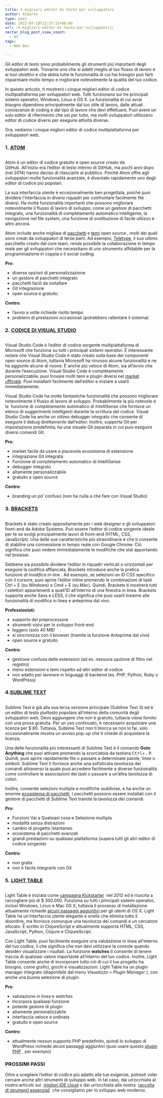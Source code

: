 ```yaml
---
title: 5 migliori editor di testo per sviluppatori
author: Alberto
type: post
date: 2022-07-18T12:37:13+00:00
url: /5-migliori-editor-di-testo-per-sviluppatori/
nectar_blog_post_view_count:
  - 85
tags:
  - Web Dev

---
```

Gli editor di testo sono probabilmente gli strumenti più importanti degli sviluppatori web. Trovarne uno che si adatti meglio al tuo flusso di lavoro e ai tuoi obiettivi e che abbia tutte le funzionalità di cui hai bisogno può farti risparmiare molto tempo e migliorare notevolmente la qualità del tuo codice.

In questo articolo, ti mostrerò i cinque migliori editor di codice multipiattaforma per sviluppatori web. Tutti funzionano sui tre principali sistemi operativi, Windows, Linux e OS X. Le funzionalità di cui avrai bisogno dipendono principalmente dal tuo stile di lavoro, dalle attuali conoscenze di coding e dal tipo di lavoro che devi effettuare. Puoi avere un solo editor di riferimento che usi per tutto, ma molti sviluppatori utilizzano editor di codice diversi per eseguire attività diverse.

Ora, vediamo i cinque migliori editor di codice multipiattaforma per sviluppatori web.

### 1. [ATOM][1]<figure class="wp-block-image size-full">
<img alt="" class="wp-image-524" decoding="async" src="/img/uploads/2022/06/atom.jpeg"/> </figure>

Atom è un editor di codice gratuito e open source creato da GitHub. All’inizio era l’editor di testo interno di GitHub, ma pochi anni dopo (nel 2014) hanno deciso di rilasciarlo al pubblico. Poiché Atom offre agli sviluppatori molte funzionalità avanzate, è diventato rapidamente uno degli editor di codice più popolari.

La sua interfaccia utente è eccezionalmente ben progettata, poiché puoi dividere l’interfaccia in diversi riquadri per confrontare facilmente file diversi. Ha molte funzionalità importanti che possono migliorare notevolmente il flusso di lavoro di sviluppo, come un gestore di pacchetti integrato, una funzionalità di completamento automatico intelligente, la navigazione nel file system, una funzione di sostituzione di facile utilizzo e altro ancora.

Atom include anche migliaia di [pacchetti][2] e [temi][3] open source , molti dei quali sono creati da sviluppatori di terze parti. Ad esempio, [Teletype][4], il suo ultimo pacchetto creato dal core team, rende possibile la collaborazione in tempo reale per gli sviluppatori che necessitano di uno strumento affidabile per la programmazione in coppia o il social coding.

**Pro:**

  * diverse opzioni di personalizzazione
  * un gestore di pacchetti integrato
  * pacchetti facili da installare
  * Git integrazione
  * open source e gratuito

**Contro:**

  * l’avvio a volte richiede molto tempo
  * problemi di prestazioni occasionali (potrebbero rallentare il sistema)

### 2. [CODICE DI VISUAL STUDIO][5]<figure class="wp-block-image size-full">
<img alt="" class="wp-image-525" decoding="async" src="/img/uploads/2022/06/visual-studio-code.jpeg"/> </figure>

Visual Studio Code è l’editor di codice sorgente multipiattaforma di Microsoft che funziona su tutti i principali sistemi operativi. È interessante notare che Visual Studio Code è stato creato sulla base dei componenti open source di Atom, tuttavia Microsoft ha rimosso alcune funzionalità e ne ha aggiunte alcune di nuove. È anche più veloce di Atom, sia all’avvio che durante l’esecuzione. Visual Studio Code è completamente personalizzabile; puoi trovare molti temi e plugin diversi nel [market ufficiale][6]. Puoi installarli facilmente dall’editor e iniziare a usarli immediatamente.

Visual Studio Code ha molte fantastiche funzionalità che possono migliorare notevolmente il flusso di lavoro di sviluppo. Probabilmente la più notevole è la  funzione di completamento automatico di _IntelliSense_ che fornisce un elenco di suggerimenti intelligenti durante la scrittura del codice. Visual Studio Code ha anche un ottimo debugger integrato che consente di eseguire il debug direttamente dall’editor. Inoltre, supporta Git per impostazione predefinita; ha una visuale Git separata in cui puoi eseguire diversi comandi Git.

**Pro:**

  * market facile da usare e piacevole ecosistema di estensione
  * integrazione Git integrata
  * Funzione di completamento automatico di IntelliSense
  * debugger integrato
  * altamente personalizzabile
  * gratuito e open source

**Contro:**

  * branding un po’ confuso (non ha nulla a che fare con Visual Studio)

### 3. [BRACKETS][7]<figure class="wp-block-image size-full">
<img alt="" class="wp-image-526" decoding="async" src="/img/uploads/2022/06/brackets.jpeg"/> </figure>

Brackets è stato creato appositamente per i web designer e gli sviluppatori front-end da Adobe Systems. Può essere l’editor di codice sorgente ideale per te se svolgi principalmente lavori di front-end (HTML, CSS, JavaScript). Una delle sue caratteristiche più straordinarie è che ti consente di stabilire una connessione in tempo reale con Google Chrome. Ciò significa che puoi vedere immediatamente le modifiche che stai apportando nel browser.

Sebbene sia possibile dividere l’editor in riquadri verticali o orizzontali per eseguire la codifica affiancata, Brackets introduce anche la pratica funzione _di modifica in-line_ . Ad esempio, se selezioni un ID CSS specifico con il cursore, puoi aprire l’editor inline premendo le combinazioni di tasti Ctrl + E (su Windows) o Cmd + E (su Mac). Quindi, Brackets ti mostrerà tutti i selettori appartenenti a quell’ID all’interno di una finestra in linea. Brackets supporta anche Sass e LESS, il che significa che puoi usarli insieme alle funzionalità di modifica in linea e anteprima dal vivo.

**Professionisti:**

  * supporto del preprocessore
  * strumenti visivi per lo sviluppo front-end
  * leggero (solo 40 MB)
  * si sincronizza con il browser (tramite la funzione Anteprima dal vivo)
  * open source e gratuito

**Contro:**

  * gestione confusa delle estensioni (ad es. nessuna opzione di filtro nel registro)
  * meno estensioni e temi rispetto ad altri editor di codice
  * non adatto per lavorare in linguaggi di backend (es. PHP, Python, Ruby o WordPress)

### 4.[SUBLIME TEXT][8]<figure class="wp-block-image size-full">
<img alt="" class="wp-image-527" decoding="async" src="/img/uploads/2022/06/sublime-text.jpeg"/> </figure>

Sublime Text è già alla sua terza versione principale (Sublime Text 3) ed è un editor di testo piuttosto popolare all’interno della comunità degli sviluppatori web. Devo aggiungere che non è gratuito, tuttavia viene fornito con una prova gratuita. Per un uso continuato, è necessario acquistare una licenza per $ 80. Tuttavia, Sublime Text non ti blocca se non lo fai, solo occasionalmente mostra un avviso pop-up che ti chiede di acquistare la licenza.

Una delle funzionalità più interessanti di Sublime Text è il comando __Goto Anything__ che puoi attivare premendo la scorciatoia da tastiera <kbd>Ctrl</kbd>+ . <kbd>P</kbd>. Quindi, puoi aprire rapidamente file o passare a determinate parole, linee o simboli. Sublime Text ti fornisce anche una sofisticata tavolozza dei comandi attraverso la quale puoi accedere facilmente a diverse funzionalità come controllare le associazioni dei tasti o passare a un’altra tavolozza di colori.

Inoltre, consente selezioni multiple e modifiche suddivise, e ha anche un enorme [ecosistema di pacchetti][9]. I pacchetti possono essere installati con il gestore di pacchetti di Sublime Text tramite la tavolozza dei comandi.

**Pro:**

  * Funzioni Vai a Qualsiasi cosa e Selezione multipla
  * modalità senza distrazioni
  * cambio di progetto istantaneo
  * ecosistema di pacchetti avanzati
  * grandi prestazioni su qualsiasi piattaforma (supera tutti gli altri editor di codice sorgente)

**Contro:**

  * non gratis
  * non è facile integrarlo con Git

### 5. [LIGHT TABLE][10] <figure class="wp-block-image size-full">
<img alt="" class="wp-image-528" decoding="async" src="/img/uploads/2022/06/light-table.jpeg"/> </figure>

Light Table è iniziata come [campagna Kickstarter][11]  nel 2012 ed è riuscita a raccogliere più di $ 300.000. Funziona su tutti i principali sistemi operativi, inclusi Windows, Linux e Mac OS X, tuttavia il processo di installazione attualmente richiede [alcuni passaggi aggiuntivi][12] per gli utenti di OS X. Light Table ha un’interfaccia utente elegante e snella che elimina tutto il disordine, ma fornisce comunque una tavolozza dei comandi e un cercatore sfocato. È scritto in ClojureScript e attualmente supporta HTML, CSS, JavaScript, Python, Clojure e ClojureScript.

Con Light Table, puoi facilmente eseguire una valutazione in linea all’interno del tuo codice, il che significa che non devi utilizzare la console quando desideri visualizzare i risultati. La funzione __watches__ ti consente di tenere traccia di qualsiasi valore importante all’interno del tuo codice. Inoltre, Light Table consente anche di incorporare tutto ciò di cui il tuo progetto ha bisogno, come grafici, giochi e visualizzazioni. Light Table ha un plugin manager integrato (disponibile dal menu _Visualizza &gt; Plugin Manager_ ), con anche una buona selezione di plugin.

**Pro:**

  * valutazione in linea e _watches_
  * Incorpora qualsiasi funzione
  * potente gestore di plugin
  * altamente personalizzabile
  * interfaccia veloce e ordinata
  * gratuito e open source

**Contro:**

  * attualmente nessun supporto PHP predefinito, quindi lo sviluppo di WordPress richiede alcuni passaggi aggiuntivi (puoi usare questo [plugin PHP][13] , per esempio)

### PROSSIMI PASSI

Oltre a scegliere l’editor di codice più adatto alle tue esigenze, potresti voler cercare anche altri strumenti di sviluppo web. In tal caso, dai un’occhiata al nostro articolo sui  [migliori IDE cloud][14] o dai un’occhiata alla nostra  [raccolta di strumenti essenziali][15]  che consigliamo per lo sviluppo web moderno. 

 [1]: https://atom.io/
 [2]: https://atom.io/packages
 [3]: https://atom.io/themes
 [4]: https://teletype.atom.io/
 [5]: https://code.visualstudio.com/
 [6]: https://marketplace.visualstudio.com/vscode
 [7]: http://brackets.io/
 [8]: https://www.sublimetext.com/
 [9]: https://packagecontrol.io/
 [10]: http://lighttable.com/
 [11]: https://www.kickstarter.com/projects/ibdknox/light-table
 [12]: https://github.com/LightTable/LightTable/blob/master/README.md#downloads
 [13]: https://github.com/thierrymarianne/LightTable-PHP
 [14]: http://www.developerdrive.com/2018/01/9-best-free-cloud-ides/
 [15]: http://www.developerdrive.com/2015/02/essential-tools-for-modern-web-development/